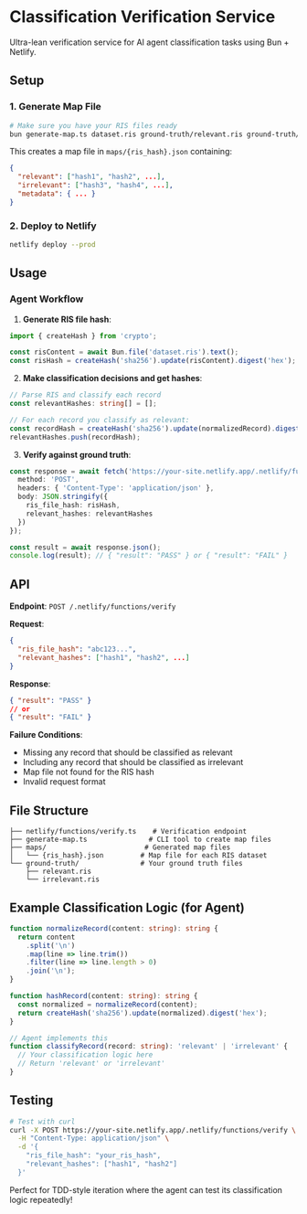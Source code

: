 # Classification Verification Service

Ultra-lean verification service for AI agent classification tasks using Bun + Netlify.

## Setup

### 1. Generate Map File

```bash
# Make sure you have your RIS files ready 
bun generate-map.ts dataset.ris ground-truth/relevant.ris ground-truth/irrelevant.ris
```

This creates a map file in `maps/{ris_hash}.json` containing:
```json
{
  "relevant": ["hash1", "hash2", ...],
  "irrelevant": ["hash3", "hash4", ...],
  "metadata": { ... }
}
```

### 2. Deploy to Netlify

```bash
netlify deploy --prod
```

## Usage

### Agent Workflow

1. **Generate RIS file hash**:
```typescript
import { createHash } from 'crypto';

const risContent = await Bun.file('dataset.ris').text();
const risHash = createHash('sha256').update(risContent).digest('hex');
```

2. **Make classification decisions and get hashes**:
```typescript
// Parse RIS and classify each record
const relevantHashes: string[] = [];

// For each record you classify as relevant:
const recordHash = createHash('sha256').update(normalizedRecord).digest('hex');
relevantHashes.push(recordHash);
```

3. **Verify against ground truth**:
```typescript
const response = await fetch('https://your-site.netlify.app/.netlify/functions/verify', {
  method: 'POST',
  headers: { 'Content-Type': 'application/json' },
  body: JSON.stringify({
    ris_file_hash: risHash,
    relevant_hashes: relevantHashes
  })
});

const result = await response.json();
console.log(result); // { "result": "PASS" } or { "result": "FAIL" }
```

## API

**Endpoint**: `POST /.netlify/functions/verify`

**Request**:
```json
{
  "ris_file_hash": "abc123...",
  "relevant_hashes": ["hash1", "hash2", ...]
}
```

**Response**:
```json
{ "result": "PASS" }
// or
{ "result": "FAIL" }
```

**Failure Conditions**:
- Missing any record that should be classified as relevant
- Including any record that should be classified as irrelevant
- Map file not found for the RIS hash
- Invalid request format

## File Structure

```
├── netlify/functions/verify.ts    # Verification endpoint
├── generate-map.ts               # CLI tool to create map files
├── maps/                        # Generated map files
│   └── {ris_hash}.json         # Map file for each RIS dataset
└── ground-truth/               # Your ground truth files
    ├── relevant.ris
    └── irrelevant.ris
```

## Example Classification Logic (for Agent)

```typescript
function normalizeRecord(content: string): string {
  return content
    .split('\n')
    .map(line => line.trim())
    .filter(line => line.length > 0)
    .join('\n');
}

function hashRecord(content: string): string {
  const normalized = normalizeRecord(content);
  return createHash('sha256').update(normalized).digest('hex');
}

// Agent implements this
function classifyRecord(record: string): 'relevant' | 'irrelevant' {
  // Your classification logic here
  // Return 'relevant' or 'irrelevant'
}
```

## Testing

```bash
# Test with curl
curl -X POST https://your-site.netlify.app/.netlify/functions/verify \
  -H "Content-Type: application/json" \
  -d '{
    "ris_file_hash": "your_ris_hash",
    "relevant_hashes": ["hash1", "hash2"]
  }'
```

Perfect for TDD-style iteration where the agent can test its classification logic repeatedly!
